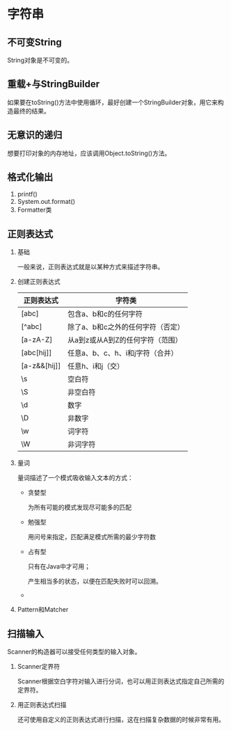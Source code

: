 # 字符串

## 不可变String

String对象是不可变的。

## 重载+与StringBuilder

如果要在toString()方法中使用循环，最好创建一个StringBuilder对象，用它来构造最终的结果。

## 无意识的递归

想要打印对象的内存地址，应该调用Object.toString()方法。

## 格式化输出

1. printf()
2. System.out.format()
3. Formatter类

## 正则表达式

1. 基础

   一般来说，正则表达式就是以某种方式来描述字符串。

2. 创建正则表达式

    | 正则表达式   | 字符类                            |
    | ------------ | --------------------------------- |
    | [abc]        | 包含a、b和c的任何字符             |
    | [^abc]       | 除了a、b和c之外的任何字符（否定） |
    | [a-zA-Z]     | 从a到z或从A到Z的任何字符（范围）  |
    | [abc[hij]]   | 任意a、b、c、h、i和j字符（合并）  |
    | [a-z&&[hij]] | 任意h、i和j（交）                 |
    | \s           | 空白符                            |
    | \S           | 非空白符                          |
    | \d           | 数字                              |
    | \D           | 非数字                            |
    | \w           | 词字符                            |
    | \W           | 非词字符                          |

    

3. 量词

    量词描述了一个模式吸收输入文本的方式：

    * 贪婪型

        为所有可能的模式发现尽可能多的匹配

    * 勉强型

        用问号来指定，匹配满足模式所需的最少字符数

    * 占有型

        只有在Java中才可用；

        产生相当多的状态，以便在匹配失败时可以回溯。

    * 

4. Pattern和Matcher

## 扫描输入

Scanner的构造器可以接受任何类型的输入对象。

1. Scanner定界符

    Scanner根据空白字符对输入进行分词，也可以用正则表达式指定自己所需的定界符。

2. 用正则表达式扫描

    还可使用自定义的正则表达式进行扫描，这在扫描复杂数据的时候非常有用。